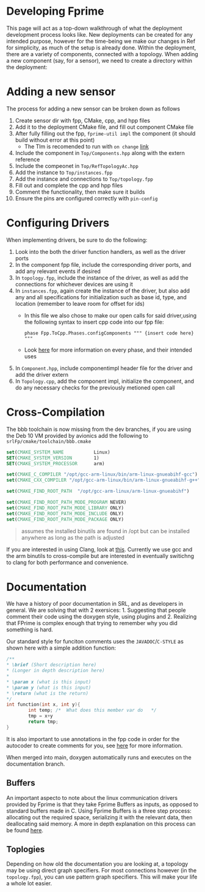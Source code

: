 # Developing Fprime

This page will act as a top-down walkthrough of what the deployment development process looks like. New deployments can be created for any intended purpose, however for the time-being we make our changes in Ref for simplicity, as much of the setup is already done. Within the deployment, there are a variety of components, connected with a topology. When adding a new component (say, for a sensor), we need to create a directory within the deployment:



# Adding a new sensor

The process for adding a new sensor can be broken down as follows

1. Create sensor dir with fpp, CMake, cpp, and hpp files
2. Add it to the deployment CMake file, and fill out component CMake file
3. After fully filling out the fpp, `fprime-util impl` the component (it should build without error at this point)
   - The Tlm is recomended to run with `on change` [link](https://fprime-community.github.io/fpp/fpp-users-guide.html#Defining-Components_Telemetry_Update-Frequency)
4. Include the component in `Top/Components.hpp` along with the extern reference
5. Include the compeonet in `Top/RefTopologyAc.hpp`
6. Add the instance to `Top/instances.fpp`
7. Add the instance and connections to `Top/topology.fpp`
8. Fill out and complete the cpp and hpp files
9. Comment the functionality, then make sure it builds
10. Ensure the pins are configured correctly with `pin-config`

# Configuring Drivers

When implementing drivers, be sure to do the following:

1. Look into the both the driver function handlers, as well as the driver ports
2. In the component fpp file, include the corresponding driver ports, and add any relevant events if desired
3. In `topology.fpp`, include the instance of the driver, as well as add the connections for whichever devices are using it
4. In `instances.fpp`, again create the instance of the driver, but also add any and all specifications for initialization such as base id, type, and location (remember to leave room for offset for ids)
    - In this file we also chose to make our open calls for said driver,using the following syntax to insert cpp code into our fpp file:
    
        `phase Fpp.ToCpp.Phases.configComponents """ {insert code here} """`
    - Look [here](https://fprime-community.github.io/fpp/fpp-users-guide.html#Defining-Component-Instances_Init-Specifiers) for more information on every phase, and their intended uses
5. In `Component.hpp`, include componentimpl header file for the driver and add the driver extern
6. In `Topology.cpp`, add the component impl, initialize the component, and do any necessary checks for the previously metioned open call


# Cross-Compilation
The bbb toolchain is now missing from the dev branches, if you are using the Deb 10 VM provided by avionics add the following to `srlFp/cmake/toolchain/bbb.cmake`

```cmake
set(CMAKE_SYSTEM_NAME           Linux)
SET(CMAKE_SYSTEM_VERSION        1)
SET(CMAKE_SYSTEM_PROCESSOR      arm)

set(CMAKE_C_COMPILER "/opt/gcc-arm-linux/bin/arm-linux-gnueabihf-gcc")
set(CMAKE_CXX_COMPILER "/opt/gcc-arm-linux/bin/arm-linux-gnueabihf-g++")

set(CMAKE_FIND_ROOT_PATH  "/opt/gcc-arm-linux/arm-linux-gnueabihf")

set(CMAKE_FIND_ROOT_PATH_MODE_PROGRAM NEVER)
set(CMAKE_FIND_ROOT_PATH_MODE_LIBRARY ONLY)
set(CMAKE_FIND_ROOT_PATH_MODE_INCLUDE ONLY)
set(CMAKE_FIND_ROOT_PATH_MODE_PACKAGE ONLY)
```
> assumes the installed binutils are found in /opt but can be installed anywhere as long as the path is adjusted

If you are interested in using Clang, look at [this](https://stackoverflow.com/questions/7031126/switching-between-gcc-and-clang-llvm-using-cmake). Currently we use gcc and the arm binutils to cross-compile but are interested in eventually switichng to clang for both performance and convenience.

# Documentation
We have a history of poor documentation in SRL, and as developers in general. We are solving that with 2 exersices: 1. Suggesting that people comment their code using the doxygen style, using plugins and 2. Realizing that FPrime is complex enough that trying to remember why you did something is hard.

Our standard style for funciton comments uses the `JAVADOC`/`C-STYLE` as shown here with a simple addition function:
```c++
/**
* \brief (Short description here)
* (Longer in depth description here)
* 
* \param x (what is this input)
* \param y (what is this input)
* \return (what is the return)
*/ 
int function(int x, int y){
        int temp; /*  What does this member var do   */
        tmp = x+y
        return tmp;
}
```

It is also important to use annotations in the fpp code in order for the autocoder to create comments for you, see [here](https://fprime-community.github.io/fpp/fpp-users-guide.html#Writing-Comments-and-Annotations) for more information.

When merged into main, doxygen automatically runs and executes on the documentation branch.

## Buffers

An important aspecto to note about the linux communication drivers provided by Fprime is that they take Fprime Buffers as inputs, as opposed to standard buffers made in C. Using Fprime Buffers is a three step process: allocating out the required space, serializing it with the relevant data, then deallocating said memory. A more in depth explanation on this process can be found  [here](https://nasa.github.io/fprime/UsersGuide/best/dynamic-memory.html).


## Toplogies

Depending on how old the documentation you are looking at, a topology may be using direct graph specifiers. For most connections however (in the `topology.fpp`), you can use pattern graph specifiers. This will make your life a whole lot easier.